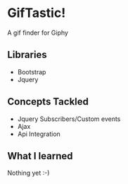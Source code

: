 # GifTastic!

A gif finder for Giphy

## Libraries

- Bootstrap
- Jquery

## Concepts Tackled

- Jquery Subscribers/Custom events
- Ajax
- Api Integration

## What I learned

Nothing yet :-)
